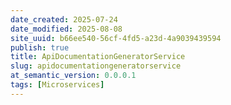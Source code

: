 ```yaml
---
date_created: 2025-07-24
date_modified: 2025-08-08
site_uuid: b66ee540-56cf-4fd5-a23d-4a9039439594
publish: true
title: ApiDocumentationGeneratorService
slug: apidocumentationgeneratorservice
at_semantic_version: 0.0.0.1
tags: [Microservices]
---
```

